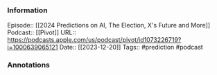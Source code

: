 ### Information

Episode:: [[2024 Predictions on AI, The Election, X's Future and More]]
Podcast:: [[Pivot]]
URL:: https://podcasts.apple.com/us/podcast/pivot/id1073226719?i=1000639065121
Date:: [[2023-12-20]]
Tags::  #prediction 
#podcast


### Annotations

